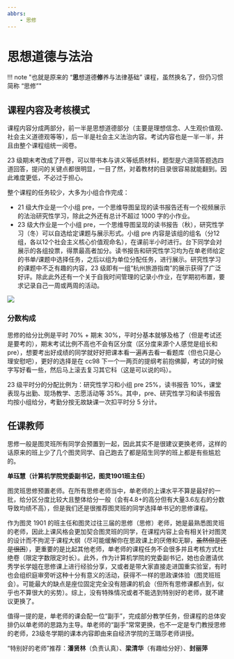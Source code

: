 ```yaml
---
abbrs:
    - 思修
---
```


# 思想道德与法治

!!! note "也就是原来的 “**思**想道德**修**养与法律基础” 课程，虽然换名了，但仍习惯简称 “思修”"

## 课程内容及考核模式

课程内容分成两部分，前一半是思想道德部分（主要是理想信念、人生观价值观、社会主义道德观等等），后一半是社会主义法治内容。考试内容也是一半一半，并且由整个课程组统一阅卷。

23 级期末考改成了开卷，可以带书本与讲义等纸质材料，题型是六道简答题选四道回答，提问的关键点都很明显，一目了然，对着教材的目录很容易就能翻到。因此难度更低，不必过于担心。

整个课程的任务较少，大多为小组合作完成：

- 21 级大作业是一个小组 pre，一个思维导图呈现的读书报告还有一个视频展示的法治研究性学习，除此之外还有总计不超过 1000 字的小作业。
- 23 级大作业是一个小组 pre，一个思维导图呈现的读书报告（秋），研究性学习（冬）可以自选给定课题与展示形式。小组 pre 内容是该组的组名（分12组，各以12个社会主义核心价值观命名），在课前半小时进行。台下同学会对展示的各组投票，得票最高者加分。读书报告和研究性学习均为在单老师给定的书单/课题中选择任务，之后以组为单位分配任务，进行展示。研究性学习的课题中不乏有趣的内容，23 级即有一组“杭州旅游指南”的展示获得了广泛好评。除此此外还有一个关于自我时间管理的记录小作业，在学期初布置，要求记录自己一周或两周的活动。

![](https://cdn.tonycrane.cc/turing2022/images/sixiu.jpg)

### 分数构成

思修的给分比例是平时 70% + 期末 30%，平时分基本就够及格了（但是考试还是要考的），期末考试比例不高也不会有区分度（区分度来源个人感觉是组长和 pre），想要考出好成绩的同学就好好把课本看一遍再去看一看题库（但也只是心理安慰吧），更好的选择是在 cc98 下一个一两页的提纲考前抱佛脚，考试的时候字写好看一些，然后马上滚去复习其它科（这是可以说的吗）。

23 级平时分的分配比例为：研究性学习和小组 pre 25%，读书报告 10%，课堂表现与出勤、现场教学、志愿活动等 35%。其中，pre、研究性学习和读书报告均按小组给分，考勤分按无故缺课一次扣平时分 5 分计。

## 任课教师
思修一般是图灵班所有同学会预置到一起，因此其实不是很建议更换老师，这样的话原来的班上少了几个图灵同学、自己跑去了都是陌生同学的班上都是有些尴尬的。

**单珏慧（计算机学院党委副书记，图灵1901班主任）**  

图灵班思修预置老师。在所有思修老师当中，单老师的上课水平不算是最好的一批，给分区分度比较大且整体给分一般（会有4.8+的高分但有大量3.6左右的分数导致均绩不高），但是我们还是很推荐图灵班的同学选择单书记的思修课程。

作为图灵 1901 的班主任和图灵过往三届的思修（思修）老师，她是最熟悉图灵班的老师，因此上课风格会更加契合图灵班的同学，在课程内容上会有相关针对图灵的设计而不拘泥于课程大纲（尽可能缓解你在思政课上的厌倦和无聊，<del>虽然但是还是很困</del>），更重要的是比起其他老师，单老师的课程任务不会很多并且考核方式杜绝卷（限定字数限定时长）。此外，作为计算机学院的党委副书记，她也会邀请优秀学长学姐在思修课上进行经验分享，又或者是带大家直接走进国重实验室，有时也会组织庭审旁听这种十分有意义的活动，获得不一样的思政课体验（图灵班班会）。可能最大的缺点是座位固定完全没有翘课的机会（但所有思修课都点到，似乎也不算很大的劣势）。综上，没有特殊情况或者不能选到特别好的老师，就不建议更换了。

值得一提的是，单老师的课会配一位“副手”，完成部分教学任务，但课程的总体安排仍以单老师的思路为主导。单老师的“副手”常常更换，也不一定是专门教授思修的老师，23级冬学期的课本内容即由来自经济学院的王璐莎老师讲授。

“特别好的老师”推荐：**潘贤林**（负责认真）、**梁清华**（有趣给分好）、**封丽萍**
